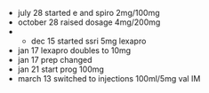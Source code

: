 - july 28 started e and spiro 2mg/100mg
- october 28 raised dosage 4mg/200mg
- - dec 15 started ssri 5mg lexapro
- jan 17 lexapro doubles to 10mg
- jan 17 prep changed
- jan 21 start prog 100mg 
- march 13 switched to injections 100ml/5mg val IM 
